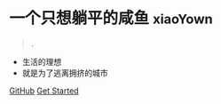 <!-- ![logo](_media/icon.svg) -->

# 一个只想躺平的咸鱼 <small>xiaoYown</small>

> .

- 生活的理想
- 就是为了逃离拥挤的城市

[GitHub](https://github.com/xiaoyown/)
[Get Started](#笔记)
